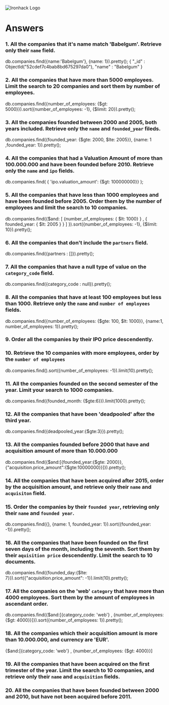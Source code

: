 ![Ironhack Logo](https://i.imgur.com/1QgrNNw.png)

# Answers

### 1. All the companies that it's name match 'Babelgum'. Retrieve only their `name` field.

db.companies.find({name:'Babelgum'}, {name: 1}).pretty();
{ "_id" : ObjectId("52cdef7c4bab8bd675297da0"), "name" : "Babelgum" }

### 2. All the companies that have more than 5000 employees. Limit the search to 20 companies and sort them by **number of employees**.

db.companies.find({number_of_employees: {$gt: 5000}}).sort({number_of_employees: -1}, {$limit: 20}).pretty();

### 3. All the companies founded between 2000 and 2005, both years included. Retrieve only the `name` and `founded_year` fileds.

db.companies.find({founded_year: {$gte: 2000, $lte: 2005}}, {name: 1 ,founded_year: 1}).pretty();

### 4. All the companies that had a Valuation Amount of more than 100.000.000 and have been founded before 2010. Retrieve only the `name` and `ipo` fields.

db.companies.find( { 'ipo.valuation_amount': {$gt: 100000000}} );

### 5. All the companies that have less than 1000 employees and have been founded before 2005. Order them by the number of employees and limit the search to 10 companies.

db.companies.find({$and: [ {number_of_employees: { $lt: 1000} } , { founded_year: { $lt: 2005 } } ] }).sort({number_of_employees: -1}, {$limit: 10}).pretty();

### 6. All the companies that don't include the `partners` field.

db.companies.find({partners : []}).pretty();

### 7. All the companies that have a null type of value on the `category_code` field.

db.companies.find({category_code : null}).pretty();

### 8. All the companies that have at least 100 employees but less than 1000. Retrieve only the `name` and `number of employees` fields.

db.companies.find({number_of_employees: {$gte: 100, $lt: 1000}}, {name:1, number_of_employees: 1}).pretty();

### 9. Order all the companies by their IPO price descendently.

<!-- Your Code Goes Here -->

### 10. Retrieve the 10 companies with more employees, order by the `number of employees`

db.companies.find().sort({number_of_employees: -1}).limit(10).pretty();

### 11. All the companies founded on the second semester of the year. Limit your search to 1000 companies.

db.companies.find({founded_month: {$gte:6}}).limit(1000).pretty();

### 12. All the companies that have been 'deadpooled' after the third year.

 db.companies.find({deadpooled_year:{$gte:3}}).pretty();

### 13. All the companies founded before 2000 that have and acquisition amount of more than 10.000.000

db.companies.find({$and:[{founded_year:{$gte: 2000}},{"acquisition.price_amount":{$gte:10000000}}]}).pretty();

### 14. All the companies that have been acquired after 2015, order by the acquisition amount, and retrieve only their `name` and `acquisiton` field.

<!-- Your Code Goes Here -->

### 15. Order the companies by their `founded year`, retrieving only their `name` and `founded year`.

db.companies.find({}, {name: 1, founded_year: 1}).sort({founded_year: -1}).pretty();

### 16. All the companies that have been founded on the first seven days of the month, including the seventh. Sort them by their `aquisition price` descendently. Limit the search to 10 documents.

db.companies.find({founded_day:{$lte: 7}}).sort({"acquisition.price_amount": -1}).limit(10).pretty();

### 17. All the companies on the 'web' `category` that have more than 4000 employees. Sort them by the amount of employees in ascendant order.

db.companies.find({$and:[{category_code: 'web'} , {number_of_employees: {$gt: 4000}}]}).sort({number_of_employees: 1}).pretty();

### 18. All the companies which their acquisition amount is more than 10.000.000, and currency are 'EUR'.

{$and:[{category_code: 'web'} , {number_of_employees: {$gt: 4000}}]

### 19. All the companies that have been acquired on the first trimester of the year. Limit the search to 10 companies, and retrieve only their `name` and `acquisition` fields.

<!-- Your Code Goes Here -->

### 20. All the companies that have been founded between 2000 and 2010, but have not been acquired before 2011.

<!-- Your Code Goes Here -->
